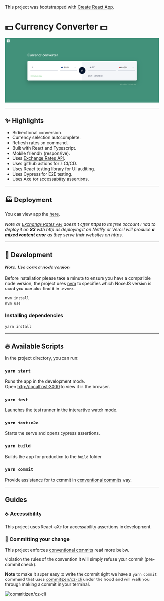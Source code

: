 This project was bootstrapped with
[Create React App](https://github.com/facebook/create-react-app).

# 💵 Currency Converter 💵

![alt text](https://github.com/hassanhafezzz/currency-converter/raw/main/demo.png?raw=true)

---

## ✨ Highlights

- Bidirectional conversion.
- Currency selection autocomplete.
- Refresh rates on command.
- Built with React and Typescript.
- Mobile friendly (responsive).
- Uses [Exchange Rates API](https://exchangeratesapi.io/).
- Uses github actions for a CI/CD.
- Uses React testing library for UI auditing.
- Uses Cypress for E2E testing.
- Uses Axe for accessability assertions.

---

## 🏭 Deployment

You can view app the
[here](http://currency-converter-app.s3-website.eu-west-3.amazonaws.com/).
<br /> <br /> _Note as [Exchange Rates API](https://exchangeratesapi.io/)
doesn't offer https to its free account I had to deploy it on **S3** with http
as deploying it on Netlify or Vercel will produce **a mixed content error** as
they serve their websites on https._

---

## 🚧 Development

#### _Note: Use correct node version_

Before installation please take a minute to ensure you have a compatible node
version, the project uses [nvm](https://github.com/creationix/nvm) to specifies
which NodeJS version is used you can also find it in `.nvmrc`.

```bash
nvm install
nvm use
```

### Installing dependencies

```bash
yarn install
```

---

## 🔥 Available Scripts

In the project directory, you can run:

### `yarn start`

Runs the app in the development mode.\
Open [http://localhost:3000](http://localhost:3000) to view it in the browser.

### `yarn test`

Launches the test runner in the interactive watch mode.

### `yarn test:e2e`

Starts the serve and opens cypress assertions.

### `yarn build`

Builds the app for production to the `build` folder.

### `yarn commit`

Provide assistance for to commit in
[conventional commits](https://www.conventionalcommits.org/en/v1.0.0/) way.

---

## Guides

### ♿ Accessibility

This project uses React-aXe for accessability assertions in development.

### 📏 Committing your change

This project enforces
[conventional commits](https://www.conventionalcommits.org/en/v1.0.0/) read more
below.

violation the rules of the convention it will simply refuse your commit
(pre-commit check).

**Note** to make it super easy to write the commit right we have a `yarn commit`
command that uses [commitizen/cz-cli](https://github.com/commitizen/cz-cli)
under the hood and will walk you through making a commit in your terminal.

![commitizen/cz-cli](https://github.com/commitizen/cz-cli/raw/master/meta/screenshots/add-commit.png)
